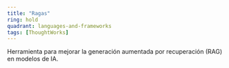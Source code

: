 ```yaml
---
title: "Ragas"
ring: hold
quadrant: languages-and-frameworks
tags: [ThoughtWorks]
---
```


Herramienta para mejorar la generación aumentada por recuperación (RAG) en modelos de IA.
